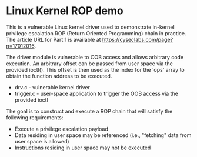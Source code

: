 # Linux Kernel ROP demo

This is a vulnerable Linux kernel driver used to demonstrate in-kernel
privilege escalation ROP (Return Oriented Programming) chain in practice. The
article URL for Part 1 is available at
<https://cyseclabs.com/page?n=17012016>.

The driver module is vulnerable to OOB access and allows arbitrary code
execution. An arbitrary offset can be passed from user space via the provided
ioctl(). This offset is then used as the index for the 'ops' array to obtain
the function address to be executed. 
 
* drv.c - vulnerable kernel driver
* trigger.c - user-space application to trigger the OOB access via the provided
  ioctl

The goal is to construct and execute a ROP chain that will satisfy the
following requirements:

* Execute a privilege escalation payload
* Data residing in user space may be referenced (i.e., "fetching" data from
  user space is allowed)
* Instructions residing in user space may not be executed
